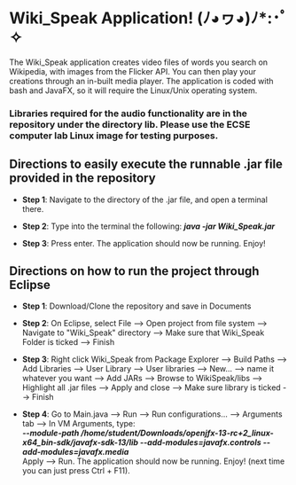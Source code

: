 # Wiki_Speak Application! (ﾉ◕ヮ◕)ﾉ*:･ﾟ✧
The Wiki_Speak application creates video files of words you search on Wikipedia, with images from the Flicker API. You can then play your creations through an in-built media player. The application is coded with bash and JavaFX, so it will require the Linux/Unix operating system.   

### Libraries required for the audio functionality are in the repository under the directory lib.  Please use the ECSE computer lab Linux image for testing purposes.  

## Directions to easily execute the runnable .jar file provided in the repository
- **Step 1**: Navigate to the directory of the .jar file, and open a terminal there.  

- **Step 2**: Type into the terminal the following: ***java -jar Wiki_Speak.jar***  
- **Step 3**: Press enter. The application should now be running. Enjoy!  

## Directions on how to run the project through Eclipse
- **Step 1**: Download/Clone the repository and save in Documents  
- **Step 2**: On Eclipse, select File --> Open project from file system --> Navigate to "Wiki_Speak" directory --> Make sure
that Wiki_Speak Folder is ticked --> Finish  

- **Step 3**: Right click Wiki_Speak from Package Explorer --> Build Paths --> Add Libraries --> User Library --> User
libraries --> New... --> name it whatever you want --> Add JARs --> Browse to WikiSpeak/libs --> Highlight all .jar
files --> Apply and close --> Make sure library is ticked --> Finish  
- **Step 4**: Go to Main.java --> Run --> Run configurations... --> Arguments tab --> In VM Arguments, type:  
***--module-path /home/student/Downloads/openjfx-13-rc+2_linux-x64_bin-sdk/javafx-sdk-13/lib
 --add-modules=javafx.controls --add-modules=javafx.media***  
 Apply --> Run. The application should now be running.  Enjoy! (next time you can just press Ctrl + F11).
